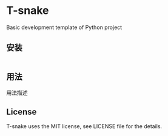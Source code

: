 # T-snake

Basic development template of Python project

## 安装

```

```

## 用法

用法描述

## License

T-snake uses the MIT license, see LICENSE file for the details.
